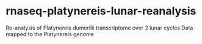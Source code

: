 # rnaseq-platynereis-lunar-reanalysis
Re-analysis of Platynereis dumerilii transcriptome over 2 lunar cycles
Data mapped to the Platynereis genome
